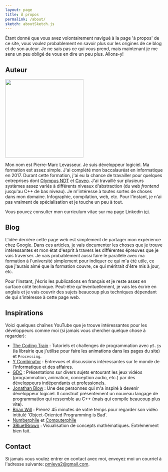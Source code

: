 ```yaml
---
layout: page
title: À propos
permalink: /about/
sketch: aboutSketch.js
---
```


Étant donné que vous avez volontairement navigué à la page 'à propos' de ce site, vous voulez probablement en savoir plus sur les origines de ce blog et de son auteur. Je ne sais pas ce qui vous prend, mais maintenant je me sens un peu obligé de vous en dire un peu plus. Allons-y!

## Auteur

<img class="bio-photo" src="{{ site.baseurl }}/assets/img/pml.jpg" width="250" height="250">

Mon nom est Pierre-Marc Levasseur. Je suis développeur logiciel. Ma formation est assez simple. J'ai complété mon baccalauréat en informatique en 2017. Durant cette formation, j'ai eu la chance de travailler pour quelques entreprises dont [Olympus NDT](https://www.olympus-ims.com/en/) et [Coveo](http://www.coveo.com/). J'ai travaillé sur plusieurs systèmes assez variés à différents niveaux d'abstraction (du web *frontend* jusqu'au C++ de bas niveau). Je m'intéresse à toutes sortes de choses dans mon domaine. Infographie, compilation, web, etc. Pour l'instant, je n'ai pas vraiment de spécialisation et je touche un peu à tout.

Vous pouvez consulter mon curriculum vitae sur ma page Linkedin [ici](https://www.linkedin.com/in/pierre-marc-levasseur-57b548102/).

## Blog

L'idée derrière cette page web est simplement de partager mon expérience chez Google. Dans ces articles, je vais documenter les choses que je trouve intéressantes et mon état d'esprit à travers les différentes épreuves que je vais traverser. Je vais probablement aussi faire le parallèle avec ma formation à l'université simplement pour indiquer ce qui m'a été utile, ce que j'aurais aimé que la formation couvre, ce qui méritrait d'être mis à jour, etc.

Pour l'instant, j'écris les publications en français et je reste assez en surface côté technique. Peut-être qu'éventuellement, je vais les écrire en anglais et je vais couvrir des sujets beaucoup plus techniques dépendant de qui s'intéresse à cette page web.

## Inspirations

Voici quelques chaînes YouTube que je trouve intéressantes pour les développeurs comme moi (si jamais vous chercher quelque chose à regarder):
* [The Coding Train](https://www.youtube.com/channel/UCvjgXvBlbQiydffZU7m1_aw) : Tutoriels et challenges de programmation avec `p5.js` (la librairie que j'utilise pour faire les animations dans les pages du site) et `Processing`.
* [Y Combinator](https://www.youtube.com/channel/UCcefcZRL2oaA_uBNeo5UOWg) : Entrevues et discussions intéressantes sur le monde de l'informatique et des affaires.
* [GDC](https://www.youtube.com/channel/UC0JB7TSe49lg56u6qH8y_MQ) : Présentations sur divers sujets entourant les jeux vidéos (programmation, animation, conception audio, etc.) par des développeurs indépendants et professionels.
* [Jonathan Blow](https://www.youtube.com/channel/UCCuoqzrsHlwv1YyPKLuMDUQ) : Une des personnes qui m'a inspiré à devenir développeur logiciel. Il construit présentement un nouveau langage de programmation qui ressemble au C++ (mais qui compile beaucoup plus vite).
* [Brian Will](https://www.youtube.com/user/briantwill) : Prenez 45 minutes de votre temps pour regarder son vidéo intitulé 'Object-Oriented Programming is Bad'.
* [Numberphile](https://www.youtube.com/channel/UCoxcjq-8xIDTYp3uz647V5A) et [Computerphile](https://www.youtube.com/channel/UC9-y-6csu5WGm29I7JiwpnA)
* [3Blue1Brown](https://www.youtube.com/channel/UCYO_jab_esuFRV4b17AJtAw) : Visualisation de concepts mathématiques. Extrêmement bien fait.

## Contact

Si jamais vous voulez entrer en contact avec moi, envoyez moi un courriel à l'adresse suivante: <a href="mailto:pmleva2@gmail.com" target="_top">pmleva2@gmail.com</a>.
